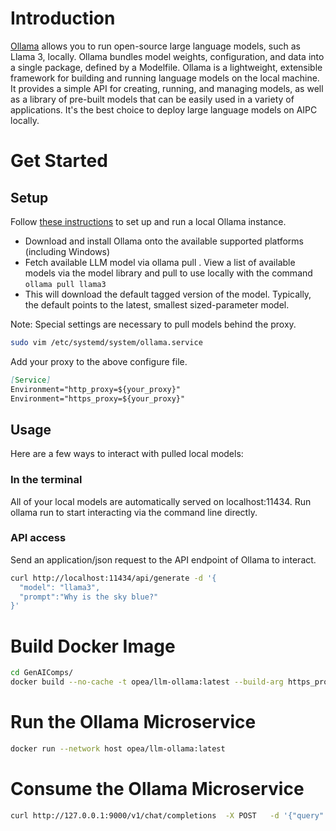 # Introduction

[Ollama](https://github.com/ollama/ollama) allows you to run open-source large language models, such as Llama 3, locally. Ollama bundles model weights, configuration, and data into a single package, defined by a Modelfile. Ollama is a lightweight, extensible framework for building and running language models on the local machine. It provides a simple API for creating, running, and managing models, as well as a library of pre-built models that can be easily used in a variety of applications. It's the best choice to deploy large language models on AIPC locally.

# Get Started

## Setup

Follow [these instructions](https://github.com/ollama/ollama) to set up and run a local Ollama instance.

- Download and install Ollama onto the available supported platforms (including Windows)
- Fetch available LLM model via ollama pull <name-of-model>. View a list of available models via the model library and pull to use locally with the command `ollama pull llama3`
- This will download the default tagged version of the model. Typically, the default points to the latest, smallest sized-parameter model.

Note:
Special settings are necessary to pull models behind the proxy.

```bash
sudo vim /etc/systemd/system/ollama.service
```

Add your proxy to the above configure file.
```markdown
[Service]
Environment="http_proxy=${your_proxy}"
Environment="https_proxy=${your_proxy}"
```

## Usage

Here are a few ways to interact with pulled local models:

### In the terminal
All of your local models are automatically served on localhost:11434. Run ollama run <name-of-model> to start interacting via the command line directly.

### API access
Send an application/json request to the API endpoint of Ollama to interact.

```bash
curl http://localhost:11434/api/generate -d '{
  "model": "llama3",
  "prompt":"Why is the sky blue?"
}'
```

# Build Docker Image

```bash
cd GenAIComps/
docker build --no-cache -t opea/llm-ollama:latest --build-arg https_proxy=$https_proxy --build-arg http_proxy=$http_proxy -f comps/llms/text-generation/ollama/Dockerfile .
```

# Run the Ollama Microservice

```bash
docker run --network host opea/llm-ollama:latest
```

# Consume the Ollama Microservice

```bash
curl http://127.0.0.1:9000/v1/chat/completions  -X POST   -d '{"query":"What is Deep Learning?","max_new_tokens":32,"top_k":10,"top_p":0.95,"typical_p":0.95,"temperature":0.01,"repetition_penalty":1.03,"streaming":true}'   -H 'Content-Type: application/json'
```